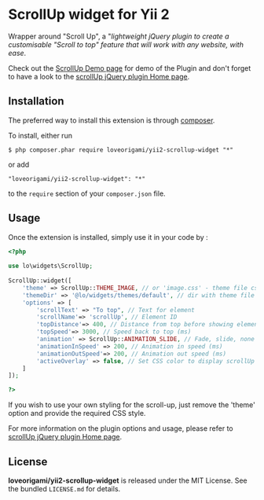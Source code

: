 ScrollUp widget for Yii 2
==============================

Wrapper around "Scroll Up", a "*lightweight jQuery plugin to create a customisable "Scroll to top" feature that will work with any website, with ease*. 

Check out the  [ScrollUp Demo page](http://markgoodyear.com/labs/scrollup/) for demo of the Plugin and don't forget to have a look
to the [scrollUp jQuery plugin Home page](http://markgoodyear.com/2013/01/scrollup-jquery-plugin/).


## Installation

The preferred way to install this extension is through [composer](http://getcomposer.org/download/). 

To install, either run

```
$ php composer.phar require loveorigami/yii2-scrollup-widget "*"
```
or add

```
"loveorigami/yii2-scrollup-widget": "*"
```

to the ```require``` section of your `composer.json` file.


Usage
-----

Once the extension is installed, simply use it in your code by :

```php
<?php 
	 		
use lo\widgets\ScrollUp;
 
ScrollUp::widget([
	'theme' => ScrollUp::THEME_IMAGE, // or 'image.css' - theme file css
	'themeDir' => '@lo/widgets/themes/default', // dir with theme file css.
	'options' => [
		'scrollText' => "To top", // Text for element
		'scrollName'=> 'scrollUp', // Element ID
		'topDistance'=> 400, // Distance from top before showing element (px)
		'topSpeed'=> 3000, // Speed back to top (ms)
		'animation' => ScrollUp::ANIMATION_SLIDE, // Fade, slide, none
		'animationInSpeed' => 200, // Animation in speed (ms)
		'animationOutSpeed'=> 200, // Animation out speed (ms)
		'activeOverlay' => false, // Set CSS color to display scrollUp active point, e.g '#00FFFF'
	]
]);

?>
```
If you wish to use your own styling for the scroll-up, just remove the 'theme' option and provide the required CSS style.

For more information on the plugin options and usage, please refer to [scrollUp jQuery plugin Home page](http://markgoodyear.com/2013/01/scrollup-jquery-plugin/).



## License

**loveorigami/yii2-scrollup-widget** is released under the MIT License. See the bundled `LICENSE.md` for details.